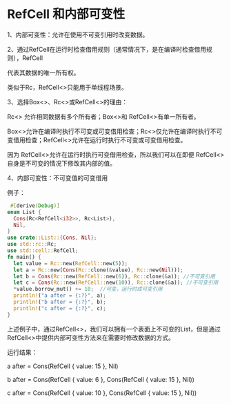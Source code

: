 # RefCell 和内部可变性

1、内部可变性：允许在使用不可变引用时改变数据。 

2、通过RefCell<T>在运行时检查借用规则（通常情况下，是在编译时检查借用规则），RefCell<T>

代表其数据的唯一所有权。 

类似于Rc<T>，RefCell<>只能用于单线程场景。 

3、选择Box<>、Rc<>或RefCell<>的理由：

 Rc<> 允许相同数据有多个所有者；Box<>和 RefCell<>有单一所有者。

 Box<>允许在编译时执行不可变或可变借用检查；Rc<>仅允许在编译时执行不可变借用检查；RefCell<>允许在运行时执行不可变或可变借用检查。

 因为 RefCell<>允许在运行时执行可变借用检查，所以我们可以在即便 RefCell<>自身是不可变的情况下修改其内部的值。

 4、内部可变性：不可变值的可变借用 

例子：

```rust
 #[derive(Debug)] 
enum List {   
  Cons(Rc<RefCell<i32>>, Rc<List>),   
  Nil, 
} 
use crate::List::{Cons, Nil}; 
use std::rc::Rc; 
use std::cell::RefCell; 
fn main() {   
  let value = Rc::new(RefCell::new(5));    
  let a = Rc::new(Cons(Rc::clone(&value), Rc::new(Nil)));   
  let b = Cons(Rc::new(RefCell::new(6)), Rc::clone(&a)); //不可变引用   
  let c = Cons(Rc::new(RefCell::new(10)), Rc::clone(&a)); //不可变引用   
  *value.borrow_mut() += 10;  //可变，运行时成可变引用   
  println!("a after = {:?}", a);  
  println!("b after = {:?}", b);   
  println!("c after = {:?}", c); 
}  
```

 上述例子中，通过RefCell<>，我们可以拥有一个表面上不可变的List，但是通过RefCell<>中提供内部可变性方法来在需要时修改数据的方式。 

运行结果： 

 a after = Cons(RefCell { value: 15 }, Nil) 

b after = Cons(RefCell { value: 6 }, Cons(RefCell { value: 15 }, Nil)) 

c after = Cons(RefCell { value: 10 }, Cons(RefCell { value: 15 }, Nil))

